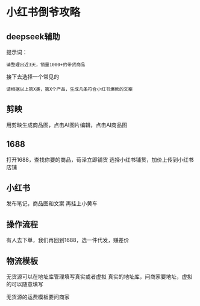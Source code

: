 # 小红书倒爷攻略

## deepseek辅助

提示词：
```
请整理出近3天，销量1000+的带货商品
```

接下去选择一个常见的
```
请根据以上第X类，第X个产品，生成几条符合小红书爆款的文案
```

## 剪映

用剪映生成商品图，点击AI图片编辑，点击AI商品图

## 1688

打开1688，查找你要的商品，荀泽立即铺货
选择小红书铺货，加价上传到小红书店铺

## 小红书

发布笔记，商品图和文案
再挂上小黄车

## 操作流程

有人去下单，我们再回到1688，选一件代发，赚差价


## 物流模板

无货源可以在地址库管理填写真实或者虚拟
真实的地址库，问商家要地址，虚拟的可以随意填写

无货源的运费模板要问商家


